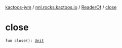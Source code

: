 [kactoos-jvm](../../index.md) / [nnl.rocks.kactoos.io](../index.md) / [ReaderOf](index.md) / [close](./close.md)

# close

`fun close(): `[`Unit`](https://kotlinlang.org/api/latest/jvm/stdlib/kotlin/-unit/index.html)